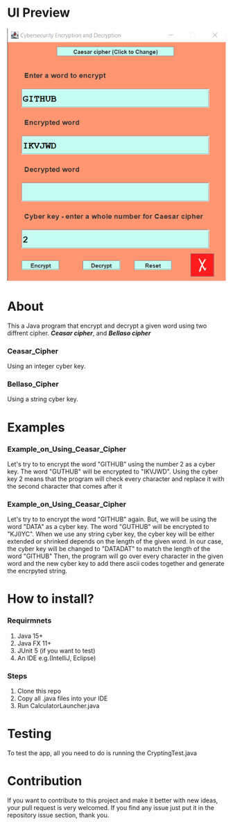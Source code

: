 # UI Preview #
![](https://github.com/asemshaath/Crypting_Machine/blob/main/Screenshots/Encrypting%20Ceasar.png)

# About #
This a Java program that encrypt and decrypt a given word using two diffrent cipher. ***Ceasar cipher***, and ***Bellaso cipher***

### Ceasar_Cipher ###
Using an integer cyber key. 

### Bellaso_Cipher ###
Using a string cyber key. 


# Examples #
### Example_on_Using_Ceasar_Cipher ###
Let's try to to encrypt the word "GITHUB" using the number 2 as a cyber key.
The word "GUTHUB" will be encrypted to "IKVJWD". Using the cyber key 2 means that the program will check every character and replace it with the second character that comes after it  

### Example_on_Using_Ceasar_Cipher ###
Let's try to to encrypt the word "GITHUB" again. But, we will be using the word "DATA" as a cyber key.
The word "GUTHUB" will be encrypted to "KJ(IYC".
When we use any string cyber key, the cyber key will be either extended or shrinked depends on the length of the given word. In our case, the cyber key will be changed to "DATADAT" to match the length of the word "GITHUB" Then, the program will go over every character in the given word and the new cyber key to add there ascii codes together and generate the encrpyted string.  

# How to install? #
### Requirmnets ###
1) Java 15+
2) Java FX 11+
3) JUnit 5 (if you want to test)
4) An IDE e.g.(IntelliJ, Eclipse)

### Steps ###
1) Clone this repo
2) Copy all .java files into your IDE
3) Run CalculatorLauncher.java

# Testing #
To test the app, all you need to do is running the CryptingTest.java

# Contribution #
If you want to contribute to this project and make it better with new ideas, your pull request is very welcomed. If you find any issue just put it in the repository issue section, thank you.
